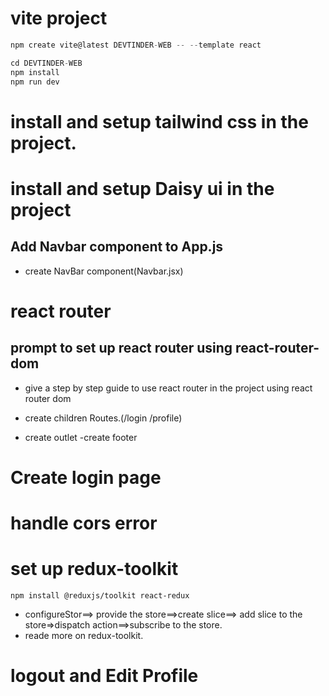 # vite project
```javascript
npm create vite@latest DEVTINDER-WEB -- --template react

cd DEVTINDER-WEB
npm install
npm run dev
```
# install and setup tailwind css in the project.

# install and setup Daisy ui in the project
## Add Navbar component to App.js

- create NavBar component(Navbar.jsx)

# react router
## prompt to set up react router using react-router-dom

- give a step by step guide to use react router in the project using react router dom

- create children Routes.(/login /profile)
- create outlet
-create footer

# Create login page

# handle cors error
# set up redux-toolkit 
```javasccript
npm install @reduxjs/toolkit react-redux
```
- configureStor==> provide the store==>create slice==> add slice to the store=>dispatch action==>subscribe to the store. 
- reade more on redux-toolkit.

# logout and Edit Profile 


